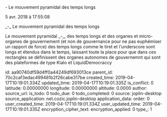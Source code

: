 _-_
Le
mouvement
pyramidal
des
temps
longs

5 avr. 2018 à 17:55:08

\_-\_ Le mouvement pyramidal des temps longs

Le mouvement pyramidal \_-\_, des temps longs et des organes et
micro-organes de gouvernement (et non de gouvernance pour ne pas
euphémiser un rapport de force) des temps longs comme le tiret et
l\'underscore sont longs et étendus dans le temps, laissant toute la
place pour que dans ces rectangles se définissent des organes autonomes
de gouvernemnt qui sont des plateformes de type Kialo et
LiquidDemocraccy


id: aa90740df59d4ff0a44249df693013ce
parent_id: 70c2caf3edac499481b2f26cabe317be
created_time: 2019-04-17T10:19:01.334Z
updated_time: 2019-04-17T10:19:01.335Z
is_conflict: 0
latitude: 0.00000000
longitude: 0.00000000
altitude: 0.0000
author: 
source_url: 
is_todo: 0
todo_due: 0
todo_completed: 0
source: joplin-desktop
source_application: net.cozic.joplin-desktop
application_data: 
order: 0
user_created_time: 2019-04-17T10:19:01.334Z
user_updated_time: 2019-04-17T10:19:01.335Z
encryption_cipher_text: 
encryption_applied: 0
type_: 1